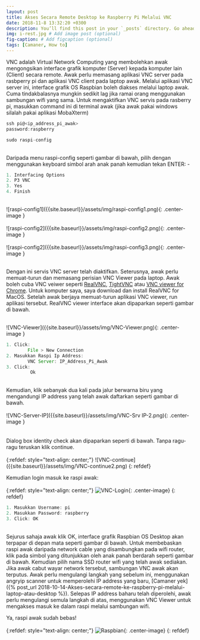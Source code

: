 ```yaml
---
layout: post
title: Akses Secara Remote Desktop ke Raspberry Pi Melalui VNC 
date: 2018-11-8 13:32:20 +0300
description: You’ll find this post in your `_posts` directory. Go ahead and edit it and re-build the site to see your changes. # Add post description (optional)
img: i-rest.jpg # Add image post (optional)
fig-caption: # Add figcaption (optional)
tags: [Camaner, How to]
---
```



VNC adalah Virtual Network Computing yang membolehkan awak mengongsikan interface grafik komputer (Server) kepada komputer lain (Client) secara remote. Awak perlu memasang aplikasi VNC server pada rasbperry pi dan aplikasi VNC client pada laptop awak. Melalui aplikasi VNC server ini, interface grafik OS Raspbian boleh diakses melalui laptop awak. Cuma tindakbalasnya mungkin sedikit lag jika ramai orang menggunakan sambungan 
wifi yang sama. Untuk mengaktifkan VNC servis pada rasberry pi, masukkan command ini di terminal awak (jika awak pakai windows silalah pakai aplikasi MobaXterm)

```javascript
ssh pi@<ip_address_pi_awak>
password:raspberry

sudo raspi-config
```



<br/>
Daripada menu raspi-config seperti gambar di bawah, pilih dengan menggunakan keyboard simbol arah anak panah kemudian tekan ENTER: -

```javascript
1. Interfacing Options
2. P3 VNC
3. Yes
4. Finish
```

<br/>
![raspi-config1]({{site.baseurl}}/assets/img/raspi-config1.png){: .center-image }
<br/>
<br/>
![raspi-config2]({{site.baseurl}}/assets/img/raspi-config2.png){: .center-image }
<br/>
<br/>
![raspi-config2]({{site.baseurl}}/assets/img/raspi-config3.png){: .center-image }
<br/>
<br/>

Dengan ini servis VNC server telah diaktifkan. Seterusnya, awak perlu memuat-turun dan memasang perisian VNC Viewer pada laptop. Awak boleh cuba VNC veiwer seperti [RealVNC](https://www.realvnc.com/en/), [TightVNC](https://www.tightvnc.com/) atau [VNC viewer for Chrome](https://vnc-viewer-for-google-chrome.en.softonic.com/). Untuk komputer saya, saya download dan install RealVNC for MacOS. Setelah awak berjaya memuat-turun aplikasi VNC viewer, run aplikasi tersebut. RealVNC viewer interface akan dipaparkan seperti gambar di bawah.

<br/>
![VNC-Viewer]({{site.baseurl}}/assets/img/VNC-Viewer.png){: .center-image }
<br/>

```javascript
1. Click: 
        File > New Connection
2. Masukkan Raspi Ip Address:
        VNC Server: IP_Address_Pi_Awak
3. Click:
         Ok
```
<br/>
Kemudian, klik sebanyak dua kali pada jalur berwarna biru yang mengandungi IP address yang telah awak daftarkan seperti gambar di bawah.
<br/>
<br/>
![VNC-Server-IP]({{site.baseurl}}/assets/img/VNC-Srv IP-2.png){: .center-image }
<br/>
<br/>
<br/>
Dialog box identity check akan dipaparkan seperti di bawah. Tanpa ragu-ragu teruskan klik continue. 
<br/>
<br/>
{:refdef: style="text-align: center;"}
![VNC-continue]({{site.baseurl}}/assets/img/VNC-continue2.png)
{: refdef}

Kemudian login masuk ke raspi awak:
<br/>
<br/>
{:refdef: style="text-align: center;"}
![VNC-Login]({{site.baseurl}}/assets/img/VNC-Login2.png){: .center-image}
{: refdef}
<br/>
```javascript
1. Masukkan Username: pi
2. Masukkan Password: raspberry        
3. Click: OK
```
<br/>
Sejurus sahaja awak klik OK, interface grafik Raspbian OS Desktop akan terpapar di depan mata seperti gambar di bawah. Untuk membebaskan raspi awak daripada network cable yang disambungkan pada wifi router, klik pada simbol yang ditunjukkan oleh anak panah berdarah seperti gambar di bawah. Kemudian pilih nama SSD router wifi yang telah awak sediakan. Jika awak cabut wayar network tersebut, sambungan VNC awak akan terputus. Awak perlu mengulangi langkah yang sebelum ini, menggunakan angryip scanner untuk memperolehi IP address yang baru, [Camaner yek]({% post_url 2018-10-14-Akses-secara-remote-ke-raspberry-pi-melalui-laptop-atau-desktop %}). Selepas IP address baharu telah diperolehi, awak perlu mengulangi semula langkah di atas, menggunakan VNC Viewer untuk mengakses masuk ke dalam raspi melalui sambungan wifi. 

Ya, raspi awak sudah bebas!
<br/>
<br/>
{:refdef: style="text-align: center;"}
![Raspbian]({{site.baseurl}}/assets/img/raspbian2.png){: .center-image}
{: refdef}











